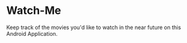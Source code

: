 # Watch-Me
Keep track of the movies you'd like to watch in the near future on this Android Application.
